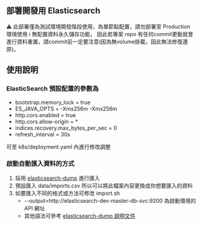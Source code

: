 ## 部署開發用 Elasticsearch 
:warning: 此部署僅為測試環境開發階段使用，為單節點配置，請勿部署至 Production 環境使用
:information_source: 無配置資料永久儲存功能， 因此若專案 repo 有任何commit更動就會進行資料重置，請commit前一定要注意(因為無volume掛載，因此無法修復還原)。

## 使用說明

### ElasticSearch 預設配置的參數為
- bootstrap.memory_lock = true
- ES_JAVA_OPTS = -Xms256m -Xmx256m
- http.cors.enabled = true
- http.cors.allow-origin = *
- indices.recovery.max_bytes_per_sec = 0
- refresh_interval = 30s

可至 k8s/deployment.yaml 內進行修改調整

### 啟動自動匯入資料的方式

1. 採用  [elasticsearch-dump](https://github.com/elasticsearch-dump/elasticsearch-dump) 進行匯入
2. 預設匯入 data/imports.csv 所以可以將此檔案內容更換成你想要匯入的資料
3. 如要匯入不同的格式或方法可修改 import.sh
   - --output=http://elasticsearch-dev-master-db-svc:9200 為啟動環境的 API 網址
   - 其他語法可參考 [elasticsearch-dump 說明文件](https://github.com/elasticsearch-dump/elasticsearch-dump/blob/master/README.md)

